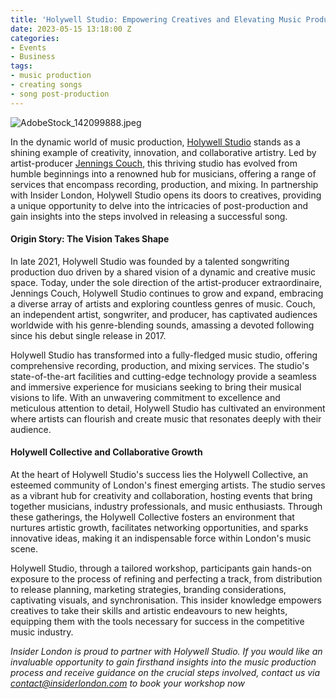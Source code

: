 ```yaml
---
title: 'Holywell Studio: Empowering Creatives and Elevating Music Production'
date: 2023-05-15 13:18:00 Z
categories:
- Events
- Business
tags:
- music production
- creating songs
- song post-production
---
```


![AdobeStock_142099888.jpeg](/uploads/AdobeStock_142099888.jpeg)

In the dynamic world of music production, [Holywell Studio](https://www.holywellstudio.com/) stands as a shining example of creativity, innovation, and collaborative artistry. Led by artist-producer [Jennings Couch](https://www.linkedin.com/in/jennings-couch-083706263), this thriving studio has evolved from humble beginnings into a renowned hub for musicians, offering a range of services that encompass recording, production, and mixing. In partnership with Insider London, Holywell Studio opens its doors to creatives, providing a unique opportunity to delve into the intricacies of post-production and gain insights into the steps involved in releasing a successful song.

#### Origin Story: The Vision Takes Shape 
 
In late 2021, Holywell Studio was founded by a talented songwriting production duo driven by a shared vision of a dynamic and creative music space. Today, under the sole direction of the artist-producer extraordinaire, Jennings Couch, Holywell Studio continues to grow and expand, embracing a diverse array of artists and exploring countless genres of music. Couch, an independent artist, songwriter, and producer, has captivated audiences worldwide with his genre-blending sounds, amassing a devoted following since his debut single release in 2017.

Holywell Studio has transformed into a fully-fledged music studio, offering comprehensive recording, production, and mixing services. The studio's state-of-the-art facilities and cutting-edge technology provide a seamless and immersive experience for musicians seeking to bring their musical visions to life. With an unwavering commitment to excellence and meticulous attention to detail, Holywell Studio has cultivated an environment where artists can flourish and create music that resonates deeply with their audience.

#### Holywell Collective and Collaborative Growth 

At the heart of Holywell Studio's success lies the Holywell Collective, an esteemed community of London's finest emerging artists. The studio serves as a vibrant hub for creativity and collaboration, hosting events that bring together musicians, industry professionals, and music enthusiasts. Through these gatherings, the Holywell Collective fosters an environment that nurtures artistic growth, facilitates networking opportunities, and sparks innovative ideas, making it an indispensable force within London's music scene.

Holywell Studio, through a tailored workshop, participants gain hands-on exposure to the process of refining and perfecting a track, from distribution to release planning, marketing strategies, branding considerations, captivating visuals, and synchronisation. This insider knowledge empowers creatives to take their skills and artistic endeavours to new heights, equipping them with the tools necessary for success in the competitive music industry.

*Insider London is proud to partner with Holywell Studio. If you would like an invaluable opportunity to gain firsthand insights into the music production process and receive guidance on the crucial steps involved, contact us via <a ref="mailto=contact@insiderlondon.com">contact@insiderlondon.com</a> to book your workshop now*
